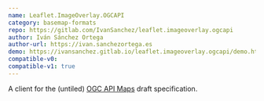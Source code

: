 ```yaml
---
name: Leaflet.ImageOverlay.OGCAPI
category: basemap-formats
repo: https://gitlab.com/IvanSanchez/leaflet.imageoverlay.ogcapi
author: Iván Sánchez Ortega
author-url: https://ivan.sanchezortega.es
demo: https://ivansanchez.gitlab.io/leaflet.imageoverlay.ogcapi/demo.html
compatible-v0:
compatible-v1: true
---
```


A client for the (untiled) [OGC API Maps](https://ogcapi.ogc.org/maps/) draft specification.
